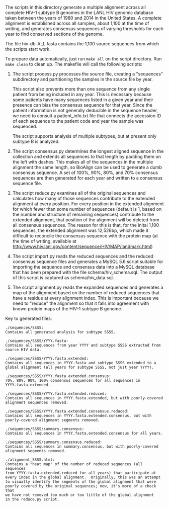 
The scripts in this directory generate a multiple alignment across
all complete HIV-1 subtype B genomes in the LANL HIV genomic database
taken between the years of 1980 and 2014 in the United States.  A
complete alignment is established across all samples, about 1,100 at
the time of writing, and generates consensus sequences of varying
thresholds for each year to find conserved sections of the genome.

The file hiv-db-ALL.fasta contains the 1,100 source sequences from
which the scripts start work.

To prepare data automatically, just run ``make all`` on the script
directory.  Run ``make clean`` to clean up.  The makefile will call
the following scripts:

1.  The script process.py processes the source file, creating a
    "sequences" subdirectory and partitioning the samples in the
    source file by year.

    This script also prevents more than one sequence from any single
    patient from being included in any year.  This is necessary
    because some patients have many sequences listed in a given year
    and their presence can bias the consensus sequence for that
    year.  Since the patient information is not generally deducible
    in the sequence header, we need to consult a patient_info.txt
    file that connects the accession ID of each sequence to the
    patient code and year the sample was sequenced.

    The script supports analysis of multiple subtypes, but at present
    only subtype B is analyzed.

2.  The script consensus.py determines the longest aligned 
    sequence in the collection and extends all sequences to that
    length by padding them on the left with dashes.  This makes all
    of the sequences in the multiple alignment the same length, so
    BioAlign can be used to generate a dumb consensus sequence.
    A set of 100%, 90%, 80%, and 70% consensus sequences are then
    generated for each year and written to a consensus sequence file.

3.  The script reduce.py examines all of the original sequences and
    calculates how many of those sequences contribute to the extended
    alignment at every position.  For every position in the extended
    alignment for which fewer than some number of sequences (default
    is 1, based on the number and structure of remaining sequences)
    contribute to the extended alignment, that position of the 
    alignment will be deleted from all consensus sequences.  The reason
    for this is that, for the inital 1,100 sequences, the extended
    alignment was 12,526bp, which made it difficult to reconcile the
    consensus sequence with the protein map (at the time of writing,
    available at http://www.hiv.lanl.gov/content/sequence/HIV/MAP/landmark.html)

4.  The script import.py reads the reduced sequences and the reduced
    consensus sequence files and generates a MySQL 5.6 script suitable
    for importing the sequence and consensus data into a MySQL database
    that has been prepared with the file schema/hiv_schema.sql.
    The output of this script is captured as schema/hiv_data.sql.

5.  The script alignment.py reads the expanded sequences and generates
    a map of the alignment based on the number of reduced sequences that
    have a residue at every alignment index.  This is important because we
    need to "reduce" the alignment so that it falls into agreement with
    known protein maps of the HIV-1 subtype B genome.

Key to generated files:

    ./sequences/SSSS:
    Contains all generated analysis for subtype SSSS.

    ./sequences/SSSS/YYYY.fasta:
    Contains all sequences from year YYYY and subtype SSSS extracted from
    source HIV data.

    ./sequences/SSSS/YYYY.fasta.extended:
    Contains all sequences in YYYY.fasta and subtype SSSS extended to a
    global alignment (all years for subtype SSSS, not just year YYYY).

    ./sequences/SSSS/YYYY.fasta.extended.consensus:
    70%, 80%, 90%, 100% consensus sequences for all sequences in
    YYYY.fasta.extended.

    ./sequences/SSSS/YYYY.fasta.extended.reduced: 
    Contains all sequences in YYYY.fasta.extended, but with poorly-covered
    alignment sequences removed.

    ./sequences/SSSS/YYYY.fasta.extended.consensus.reduced:
    Contains all sequences in YYYY.fasta.extended.consensus, but with
    poorly-covered alignment segments removed.

    ./sequences/SSSS/summary.consensus:
    Contains all sequences in YYYY.fasta.extended.consensus for all years.

    ./sequences/SSSS/summary.consensus.reduced:
    Contains all sequences in summary.consensus, but with poorly-covered
    alignment segments removed.

    ./alignment_SSSS.html:
    Contains a "heat map" of the number of reduced sequences (all sequences
    from YYYY.fasta.extended.reduced for all years) that participate at
    every index in the global alignment.  Originally, this was an attempt
    to visually identify the segments of the global alignment that were
    poorly covered by the original sequences; now, it's more of a check that
    we have not removed too much or too little of the global alignment 
    in the reduce.py script.
